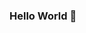 ### Hello World 👋

<!--
**Rbb666/Rbb666** is a ✨ _special_ ✨ repository because its `README.md` (this file) appears on your GitHub profile.

Here are some ideas to get you started:

- 🔭 I’m currently working on ...
- 🌱 I’m currently learning ...
- 👯 I’m looking to collaborate on ...
- 🤔 I’m looking for help with ...
- 💬 Ask me about ...
- 📫 How to reach me: ...
- 😄 Pronouns: ...
- ⚡ Fun fact: ...
![Rbb666's GitHub stats](https://github-readme-stats.vercel.app/api?username=Rbb666&show_icons=true&theme=tokyonight)
[![Top Langs](https://github-readme-stats.vercel.app/api/top-langs/?username=Rbb666&layout=compact)](https://github.com/Rbb666/github-readme-stats)

-->
